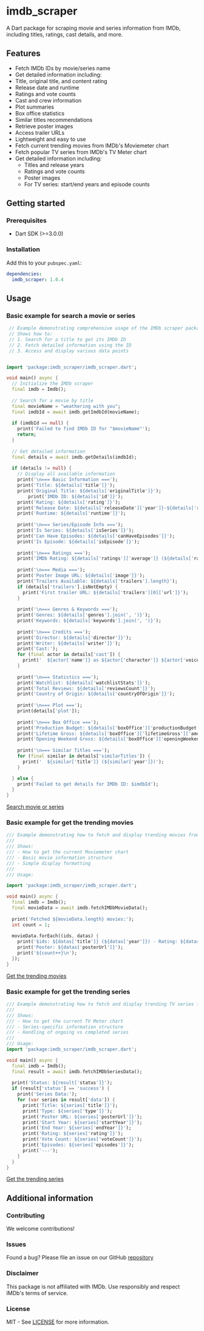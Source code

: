 <!--
This README describes the package. If you publish this package to pub.dev,
this README's contents appear on the landing page for your package.

For information about how to write a good package README, see the guide for
[writing package pages](https://dart.dev/tools/pub/writing-package-pages).

For general information about developing packages, see the Dart guide for
[creating packages](https://dart.dev/guides/libraries/create-packages)
and the Flutter guide for
[developing packages and plugins](https://flutter.dev/to/develop-packages).
-->

# imdb_scraper

A Dart package for scraping movie and series information from IMDb, including titles, ratings, cast details, and more.

## Features

-  Fetch IMDb IDs by movie/series name
-  Get detailed information including:
  - Title, original title, and content rating
  - Release date and runtime
  - Ratings and vote counts
  - Cast and crew information
  - Plot summaries
  - Box office statistics
  - Similar titles recommendations
-  Retrieve poster images
-  Access trailer URLs
-  Lightweight and easy to use
- Fetch current trending movies from IMDb's Moviemeter chart
- Fetch popular TV series from IMDb's TV Meter chart
- Get detailed information including:
  - Titles and release years
  - Ratings and vote counts
  - Poster images
  - For TV series: start/end years and episode counts

## Getting started

### Prerequisites
- Dart SDK (>=3.0.0)


### Installation
Add this to your `pubspec.yaml`:

```yaml
dependencies:
  imdb_scraper: 1.0.4
```

## Usage

### Basic example for search a movie or series
```dart
 // Example demonstrating comprehensive usage of the IMDb scraper package.
 // Shows how to:
 // 1. Search for a title to get its IMDb ID
 // 2. Fetch detailed information using the ID
 // 3. Access and display various data points


import 'package:imdb_scraper/imdb_scraper.dart';

void main() async {
  // Initialize the IMDb scraper
  final imdb = Imdb();
  
  // Search for a movie by title
  final movieName = "weathering with you"; 
  final imdbId = await imdb.getImdbId(movieName);
  
  if (imdbId == null) {
    print('Failed to find IMDb ID for "$movieName"');
    return;
  }
  
  // Get detailed information
  final details = await imdb.getDetails(imdbId);
  
  if (details != null) {
    // Display all available information
    print('\n=== Basic Information ===');
    print('Title: ${details['title']}');
    print('Original Title: ${details['originalTitle']}');
        print('IMDb ID: ${details['id']}');
    print('Rating: ${details['rating']}');
    print('Release Date: ${details['releaseDate']['year']}-${details['releaseDate']['month']}-${details['releaseDate']['day']}');
    print('Runtime: ${details['runtime']}');
    
    print('\n=== Series/Episode Info ===');
    print('Is Series: ${details['isSeries']}');
    print('Can Have Episodes: ${details['canHaveEpisodes']}');
    print('Is Episode: ${details['isEpisode']}');
    
    print('\n=== Ratings ===');
    print('IMDb Rating: ${details['ratings']['average']} (${details['ratings']['count']} votes)');
    
    print('\n=== Media ===');
    print('Poster Image URL: ${details['image']}');
    print('Trailers Available: ${details['trailers'].length}');
    if (details['trailers'].isNotEmpty) {
      print('First trailer URL: ${details['trailers'][0]['url']}');
    }
    
    print('\n=== Genres & Keywords ===');
    print('Genres: ${details['genres'].join(', ')}');
    print('Keywords: ${details['keywords'].join(', ')}');
    
    print('\n=== Credits ===');
    print('Director: ${details['director']}');
    print('Writer: ${details['writer']}');
    print('Cast:');
    for (final actor in details['cast']) {
      print('  ${actor['name']} as ${actor['character']} ${actor['voice'] ? '(voice)' : ''}');
    }
    
    print('\n=== Statistics ===');
    print('Watchlist: ${details['watchlistStats']}');
    print('Total Reviews: ${details['reviewsCount']}');
    print('Country of Origin: ${details['countryOfOrigin']}');
    
    print('\n=== Plot ===');
    print(details['plot']);
    
    print('\n=== Box Office ===');
    print('Production Budget: ${details['boxOffice']['productionBudget']['amount']} ${details['boxOffice']['productionBudget']['currency']}');
    print('Lifetime Gross: ${details['boxOffice']['lifetimeGross']['amount']} ${details['boxOffice']['lifetimeGross']['currency']}');
    print('Opening Weekend Gross: ${details['boxOffice']['openingWeekendGross']['amount']} ${details['boxOffice']['openingWeekendGross']['currency']}');
    
    print('\n=== Similar Titles ===');
    for (final similar in details['similarTitles']) {
      print('  ${similar['title']} (${similar['year']})');
    }

  } else {
    print('Failed to get details for IMDb ID: $imdbId');
  }
}
```
[Search movie or series](https://github.com/MrTG-CodeBot/imdb_scraper/blob/main/example/example.dart)

### Basic example for get the trending movies
```dart
/// Example demonstrating how to fetch and display trending movies from IMDb.
///
/// Shows:
/// - How to get the current Moviemeter chart
/// - Basic movie information structure
/// - Simple display formatting
///
/// Usage:

import 'package:imdb_scraper/imdb_scraper.dart';

void main() async {
  final imdb = Imdb();
  final movieData = await imdb.fetchIMDbMovieData();
  
  print('Fetched ${movieData.length} movies:');
  int count = 1;
  
  movieData.forEach((ids, datas) {
    print('$ids: ${datas['title']} (${datas['year']}) - Rating: ${datas['rating']}');
    print('Poster: ${datas['posterUrl']}');
    print('${count++}\n');
  });
}
```
[Get the trending movies](https://github.com/MrTG-CodeBot/imdb_scraper/blob/main/example/gettrendingmovies.dart)


### Basic example for get the trending series
```dart
/// Example demonstrating how to fetch and display trending TV series from IMDb.
///
/// Shows:
/// - How to get the current TV Meter chart
/// - Series-specific information structure
/// - Handling of ongoing vs completed series
///
/// Usage:
import 'package:imdb_scraper/imdb_scraper.dart';

void main() async {
  final imdb = Imdb();
  final result = await imdb.fetchIMDbSeriesData();
  
  print('Status: ${result['status']}');
  if (result['status'] == 'success') {
    print('Series Data:');
    for (var series in result['data']) {
      print('Title: ${series['title']}');
      print('Type: ${series['type']}');
      print('Poster URL: ${series['posterUrl']}');
      print('Start Year: ${series['startYear']}');
      print('End Year: ${series['endYear']}');
      print('Rating: ${series['rating']}');
      print('Vote Count: ${series['voteCount']}');
      print('Episodes: ${series['episodes']}');
      print('---');
    }
  }
}

```
[Get the trending series](https://github.com/MrTG-CodeBot/imdb_scraper/blob/main/example/gettrendingseries.dart)
## Additional information

### Contributing
We welcome contributions! 

### Issues
Found a bug? Please file an issue on our GitHub [repository](https://github.com/MrTG-CodeBot/imdb_scraper/issues)

### Disclaimer
This package is not affiliated with IMDb. Use responsibly and respect IMDb's terms of service.

### License
MIT - See [LICENSE](https://github.com/MrTG-CodeBot/imdb_scraper/blob/main/LICENSE) for more information.
